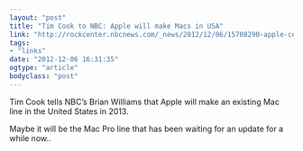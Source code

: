 ```yaml
---
layout: "post"
title: "Tim Cook to NBC: Apple will make Macs in USA"
link: "http://rockcenter.nbcnews.com/_news/2012/12/06/15708290-apple-ceo-tim-cook-announces-plans-to-manufacture-mac-computers-in-usa"
tags: 
- "links"
date: "2012-12-06 16:31:35"
ogtype: "article"
bodyclass: "post"
---
```


Tim Cook tells NBC’s Brian Williams that Apple will make an existing Mac line in the United States in 2013.

Maybe it will be the Mac Pro line that has been waiting for an update for a while now..